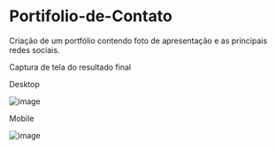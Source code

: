# Portifolio-de-Contato
Criação de um portfólio contendo foto de apresentação e as principais redes sociais.

Captura de tela do resultado final

Desktop

![image](https://user-images.githubusercontent.com/116771153/202870488-db8bd724-495c-4991-a763-cfd15971831f.png)

Mobile

![image](https://user-images.githubusercontent.com/116771153/202870488-db8bd724-495c-4991-a763-cfd15971831f.png)
